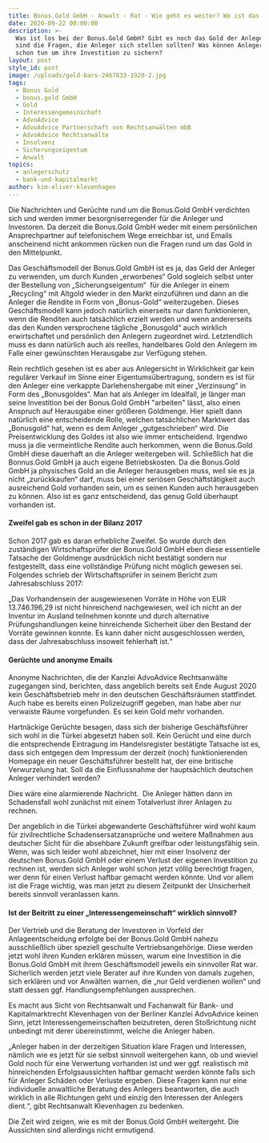 ```yaml
---
title: Bonus.Gold GmbH - Anwalt - Rat - Wie geht es weiter? Wo ist das Gold?
date: 2020-09-22 00:00:00
description: >-
  Was ist los bei der Bonus.Gold GmbH? Gibt es noch das Gold der Anleger? Was
  sind die Fragen, die Anleger sich stellen sollten? Was können Anleger jetzt
  schon tun um ihre Investition zu sichern?
layout: post
style_id: post
image: /uploads/gold-bars-2467833-1920-2.jpg
tags:
  - Bonus Gold
  - bonus.gold GmbH
  - Gold
  - Interessengemeinschaft
  - AdvoAdvice
  - AdvoAdvice Partnerschaft von Rechtsanwälten mbB
  - AdvoAdvice Rechtsanwälte
  - Insolvenz
  - Sicherungseigentum
  - Anwalt
topics:
  - anlegerschutz
  - bank-und-kapitalmarkt
author: kim-oliver-klevenhagen
---
```


Die Nachrichten und Gerüchte rund um die Bonus.Gold GmbH verdichten sich und werden immer besorgniserregender für die Anleger und Investoren. Da derzeit die Bonus.Gold GmbH weder mit einem persönlichen Ansprechpartner auf telefonischem Wege erreichbar ist, und Emails anscheinend nicht ankommen rücken nun die Fragen rund um das Gold in den Mittelpunkt.

Das Geschäftsmodell der Bonus.Gold GmbH ist es ja, das Geld der Anleger zu verwenden, um durch Kunden „erworbenes“ Gold sogleich selbst unter der Bestellung von „Sicherungseigentum“&nbsp; für die Anleger in einem „Recycling“ mit Altgold wieder in den Markt einzuführen und dann an die Anleger die Rendite in Form von „Bonus-Gold“ weiterzugeben. Dieses Geschäftsmodell kann jedoch natürlich einerseits nur dann funktionieren, wenn die Renditen auch tatsächlich erzielt werden und wenn andererseits das den Kunden versprochene tägliche „Bonusgold“ auch wirklich erwirtschaftet und persönlich den Anlegern zugeordnet wird. Letztendlich muss es dann natürlich auch als reelles, handelbares Gold den Anlegern im Falle einer gewünschten Herausgabe zur Verfügung stehen.

Rein rechtlich gesehen ist es aber aus Anlegersicht in Wirklichkeit gar kein regulärer Verkauf im Sinne einer Eigentumsübertragung, sondern es ist für den Anleger eine verkappte Darlehenshergabe mit einer „Verzinsung“ in Form des „Bonusgoldes“. Man hat als Anleger im Idealfall, je länger man seine Investition bei der Bonus.Gold GmbH "arbeiten" lässt, also einen Anspruch auf Herausgabe einer grö&szlig;eren Goldmenge. Hier spielt dann natürlich eine entscheidende Rolle, welchen tatsächlichen Marktwert das „Bonusgold“ hat, wenn es dem Anleger „gutgeschrieben“ wird. Die Preisentwicklung des Goldes ist also wie immer entscheidend. Irgendwo muss ja die vermeintliche Rendite auch herkommen, wenn die Bonus.Gold GmbH diese dauerhaft an die Anleger weitergeben will. Schlie&szlig;lich hat die Bonnus.Gold GmbH ja auch eigene Betriebskosten. Da die Bonus.Gold GmbH ja physisches Gold an die Anleger herausgeben muss, weil sie es ja nicht „zurückkaufen“ darf, muss bei einer seriösen Geschäftstätigkeit auch ausreichend Gold vorhanden sein, um es seinen Kunden auch herausgeben zu können. Also ist es ganz entscheidend, das genug Gold überhaupt vorhanden ist.

#### Zweifel gab es schon in der Bilanz 2017

Schon 2017 gab es daran erhebliche Zweifel. So wurde durch den zuständigen Wirtschaftsprüfer der Bonus.Gold GmbH eben diese essentielle Tatsache der Goldmenge ausdrücklich nicht bestätigt sondern nur festgestellt, dass eine vollständige Prüfung nicht möglich gewesen sei. Folgendes schrieb der Wirtschaftsprüfer in seinem Bericht zum Jahresabschluss 2017:

„Das Vorhandensein der ausgewiesenen Vorräte in Höhe von EUR 13.746.196,29 ist nicht hinreichend nachgewiesen, weil ich nicht an der Inventur im Ausland teilnehmen konnte und durch alternative Prüfungshandlungen keine hinreichende Sicherheit über den Bestand der Vorräte gewinnen konnte. Es kann daher nicht ausgeschlossen werden, dass der Jahresabschluss insoweit fehlerhaft ist.“

#### Gerüchte und anonyme Emails

Anonyme Nachrichten, die der Kanzlei AdvoAdvice Rechtsanwälte zugegangen sind, berichten, dass angeblich bereits seit Ende August 2020 kein Geschäftsbetrieb mehr in den deutschen Geschäftsräumen stattfindet. Auch habe es bereits einen Polizeizugriff gegeben, man habe aber nur verwaiste Räume vorgefunden. Es sei kein Gold mehr vorhanden.

Hartnäckige Gerüchte besagen, dass sich der bisherige Geschäftsführer sich wohl in die Türkei abgesetzt haben soll. Kein Gerücht und eine durch die entsprechende Eintragung im Handelsregister bestätigte Tatsache ist es, dass sich entgegen dem Impressum der derzeit (noch) funktionierenden Homepage ein neuer Geschäftsführer bestellt hat, der eine britische Verwurzelung hat. Soll da die Einflussnahme der hauptsächlich deutschen Anleger verhindert werden?

Dies wäre eine alarmierende Nachricht. &nbsp;Die Anleger hätten dann im Schadensfall wohl zunächst mit einem Totalverlust ihrer Anlagen zu rechnen.&nbsp;

Der angeblich in die Türkei abgewanderte Geschäftsführer wird wohl kaum für zivilrechtliche Schadensersatzansprüche und weitere Ma&szlig;nahmen aus deutscher Sicht für die absehbare Zukunft greifbar oder leistungsfähig sein. Wenn, was sich leider wohl abzeichnet, hier mit einer Insolvenz der deutschen Bonus.Gold GmbH oder einem Verlust der eigenen Investition zu rechnen ist, werden sich Anleger wohl schon jetzt völlig berechtigt fragen, wer denn für einen Verlust haftbar gemacht werden könnte. Und vor allem ist die Frage wichtig, was man jetzt zu diesem Zeitpunkt der Unsicherheit bereits sinnvoll veranlassen kann.

#### Ist der Beitritt zu einer „Interessengemeinschaft“ wirklich sinnvoll?

Der Vertrieb und die Beratung der Investoren in Vorfeld der Anlageentscheidung erfolgte bei der Bonus.Gold GmbH nahezu ausschlie&szlig;lich über speziell geschulte Vertriebsangehörige. Diese werden jetzt wohl ihren Kunden erklären müssen, warum eine Investition in die Bonus.Gold GmbH mit ihrem Geschäftsmodell jeweils ein sinnvoller Rat war. Sicherlich werden jetzt viele Berater auf ihre Kunden von damals zugehen, sich erklären und vor Anwälten warnen, die „nur Geld verdienen wollen“ und statt dessen ggf. Handlungsempfehlungen aussprechen.&nbsp;

Es macht aus Sicht von Rechtsanwalt und Fachanwalt für Bank- und Kapitalmarktrecht Klevenhagen von der Berliner Kanzlei AdvoAdvice keinen Sinn, jetzt Interessengemeinschaften beizutreten, deren Sto&szlig;richtung nicht unbedingt mit derer übereinstimmt, welche die Anleger haben.&nbsp;

„Anleger haben in der derzeitigen Situation klare Fragen und Interessen, nämlich wie es jetzt für sie selbst sinnvoll weitergehen kann, ob und wieviel Gold noch für eine Verwertung vorhanden ist und wer ggf. realistisch mit hinreichenden Erfolgsaussichten haftbar gemacht werden könnte falls sich für Anleger Schäden oder Verluste ergeben. Diese Fragen kann nur eine individuelle anwaltliche Beratung des Anlegers beantworten, die auch wirklich in alle Richtungen geht und einzig den Interessen der Anlegers dient.“, gibt Rechtsanwalt Klevenhagen zu bedenken.

Die Zeit wird zeigen, wie es mit der Bonus.Gold GmbH weitergeht. Die Aussichten sind allerdings nicht ermutigend.&nbsp;